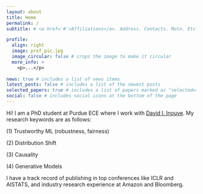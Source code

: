 ```yaml
---
layout: about
title: Home
permalink: /
subtitle: # <a href='#'>Affiliations</a>. Address. Contacts. Moto. Etc.

profile:
  align: right
  image: prof_pic.jpg
  image_circular: false # crops the image to make it circular
  more_info: >
    <p>...</p>
    
news: true # includes a list of news items
latest_posts: false # includes a list of the newest posts
selected_papers: true # includes a list of papers marked as "selected={true}"
social: false # includes social icons at the bottom of the page
---
```


Hi! I am a PhD student at Purdue ECE where I work with [David I. Inouye](https://www.davidinouye.com/). My research keywords are as follows:

(1) Trustworthy ML (robustness, fairness)

(2) Distribution Shift

(3) Causality

(4) Generative Models

I have a track record of publishing in top conferences like ICLR and AISTATS, and industry research experience at Amazon and Bloomberg.
